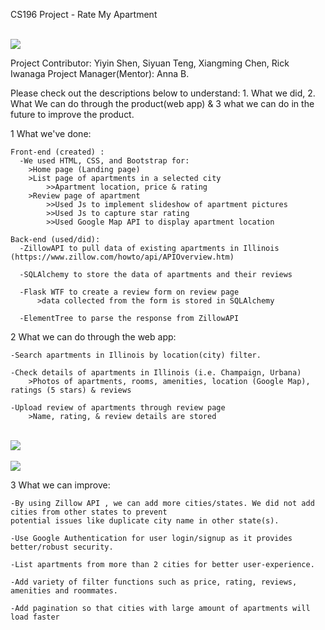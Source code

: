 CS196 Project - Rate My Apartment

<br>
<img src= "https://github.com/CS196Illinois/Rate-My-Apartment/blob/master/images/landing%20page.png"/>
<br>

Project Contributor: Yiyin Shen, Siyuan Teng, Xiangming Chen, Rick Iwanaga
Project Manager(Mentor): Anna B.

Please check out the descriptions below to understand: 1. What we did, 2. What We can do through the product(web app) 
& 3 what we can do in the future to improve the product.

1 What we've done:

    Front-end (created) :
      -We used HTML, CSS, and Bootstrap for: 
        >Home page (Landing page) 
        >List page of apartments in a selected city
            >>Apartment location, price & rating
        >Review page of apartment 
            >>Used Js to implement slideshow of apartment pictures
            >>Used Js to capture star rating
            >>Used Google Map API to display apartment location 

    Back-end (used/did):
      -ZillowAPI to pull data of existing apartments in Illinois (https://www.zillow.com/howto/api/APIOverview.htm)
      
      -SQLAlchemy to store the data of apartments and their reviews 
      
      -Flask WTF to create a review form on review page
          >data collected from the form is stored in SQLAlchemy
          
      -ElementTree to parse the response from ZillowAPI

2 What we can do through the web app:

    -Search apartments in Illinois by location(city) filter.
    
    -Check details of apartments in Illinois (i.e. Champaign, Urbana)
        >Photos of apartments, rooms, amenities, location (Google Map), ratings (5 stars) & reviews
        
    -Upload review of apartments through review page
        >Name, rating, & review details are stored
<br>
<img src= "https://github.com/CS196Illinois/Rate-My-Apartment/blob/master/images/listing.png"/>
<br>

<br>
<img src= "https://github.com/CS196Illinois/Rate-My-Apartment/blob/master/images/reviewpage.png"/>
<br>  

3 What we can improve:

    -By using Zillow API , we can add more cities/states. We did not add cities from other states to prevent 
    potential issues like duplicate city name in other state(s).

    -Use Google Authentication for user login/signup as it provides better/robust security. 

    -List apartments from more than 2 cities for better user-experience.

    -Add variety of filter functions such as price, rating, reviews, amenities and roommates.

    -Add pagination so that cities with large amount of apartments will load faster
